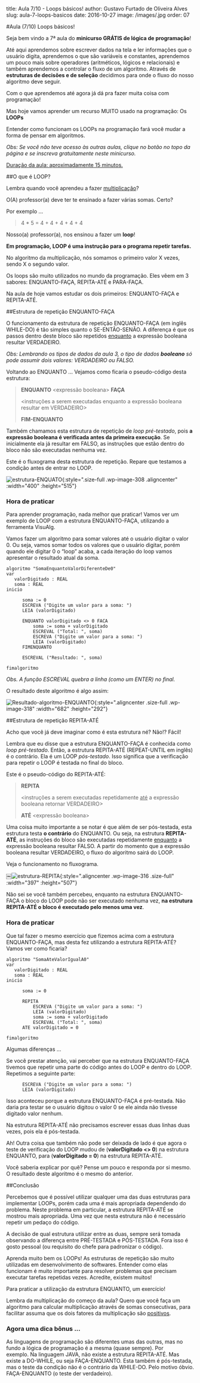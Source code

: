 title: Aula 7/10 - Loops básicos!
author: Gustavo Furtado de Oliveira Alves
slug: aula-7-loops-basicos
date: 2016-10-27
image: /images/.jpg
order: 07

#Aula (7/10) Loops básicos!

Seja bem vindo a 7ª aula do **minicurso GRÁTIS de lógica de
programação**!

Até aqui aprendemos sobre escrever dados na tela e ler informações que o
usuário digita, aprendemos o que são variáveis e constantes, aprendemos
um pouco mais sobre operadores (aritméticos, lógicos e relacionais) e
também aprendemos a controlar o fluxo de um algoritmo. Através de
**estruturas de decisões e de seleção** decidimos para onde o fluxo do
nosso algoritmo deve seguir.

Com o que aprendemos até agora já dá pra fazer muita coisa com
programação!

Mas hoje vamos aprender um recurso MUITO usado na programação: Os
**LOOPs**

Entender como funcionam os LOOPs na programação fará você mudar a forma
de pensar em algoritmos.

*Obs: Se você não teve acesso às outras aulas, clique no botão no topo
da página e se inscreva gratuitamente neste minicurso.*

<span style="text-decoration: underline;">Duração da
aula: aproximadamente 15 minutos.</span>

##O que é LOOP?

Lembra quando você aprendeu a fazer <span
style="text-decoration: underline;">multiplicação</span>?

O(A) professor(a) deve ter te ensinado a fazer várias somas. Certo?

Por exemplo ...

> 4 \* 5 = 4 + 4 + 4 + 4 + 4

Nosso(a) professor(a), nos ensinou a fazer um **loop**!

**Em programação, LOOP é uma instrução para o programa repetir
tarefas.**

No algoritmo da multiplicação, nós somamos o primeiro valor X vezes,
sendo X o segundo valor.

Os loops são muito utilizados no mundo da programação. Eles vêem em 3
sabores: ENQUANTO-FAÇA, REPITA-ATÉ e PARA-FAÇA.

Na aula de hoje vamos estudar os dois primeiros: ENQUANTO-FAÇA e
REPITA-ATÉ.

##Estrutura de repetição ENQUANTO-FAÇA

O funcionamento da estrutura de repetição ENQUANTO-FAÇA (em inglês
WHILE-DO) é tão simples quanto o SE-ENTÃO-SENÃO. A diferença é que os
passos dentro deste bloco são repetidos <span
style="text-decoration: underline;">enquanto</span> a expressão booleana
resultar VERDADEIRO.

*Obs: Lembrando os tipos de dados da aula 3, o tipo de dados
**booleano** só pode assumir dois valores: VERDADEIRO ou FALSO.*

Voltando ao ENQUANTO ... Vejamos como ficaria o pseudo-código desta
estrutura:

> **ENQUANTO** &lt;expressão booleana&gt; **FAÇA**
>
> &lt;instruções a serem executadas enquanto a expressão booleana
> resultar em VERDADEIRO&gt;
>
> **FIM-ENQUANTO**

Também chamamos esta estrutura de repetição de *loop pré-testado*, pois
**a expressão booleana é verificada antes da primeira execução**. Se
inicialmente ela já resultar em FALSO, as instruções que estão dentro do
bloco não são executadas nenhuma vez.

Este é o fluxograma desta estrutura de repetição. Repare que testamos a
condição antes de entrar no LOOP.

![estrutura-ENQUATO](http://www.dicasdeprogramacao.com.br/minicurso-logica-de-programacao/wp-content/uploads/2015/09/estrutura-ENQUATO.png){:style=".size-full .wp-image-308 .aligncenter" :width="400" :height="515"}

### Hora de praticar

Para aprender programação, nada melhor que praticar! Vamos ver um
exemplo de LOOP com a estrutura ENQUANTO-FAÇA, utilizando a ferramenta
VisuAlg.

Vamos fazer um algoritmo para somar valores até o usuário digitar o
valor 0. Ou seja, vamos somar todos os valores que o usuário digitar,
porém quando ele digitar 0 o “loop” acaba, a cada iteração do loop vamos
apresentar o resultado atual da soma.

``` {.toolbar:1 .lang:default .decode:true}
algoritmo "SomaEnquantoValorDiferenteDe0"
var
   valorDigitado : REAL
   soma : REAL
inicio

      soma := 0
      ESCREVA ("Digite um valor para a soma: ")
      LEIA (valorDigitado)

      ENQUANTO valorDigitado <> 0 FACA
          soma := soma + valorDigitado
          ESCREVAL ("Total: ", soma)
          ESCREVA ("Digite um valor para a soma: ")
          LEIA (valorDigitado)
      FIMENQUANTO

      ESCREVAL ("Resultado: ", soma)

fimalgoritmo
```

*Obs. A função ESCREVAL quebra a linha (como um ENTER) no final.*

O resultado deste algoritmo é algo assim:

![Resultado-algoritmo-ENQUANTO](http://www.dicasdeprogramacao.com.br/minicurso-logica-de-programacao/wp-content/uploads/2015/07/Resultado-algoritmo-ENQUANTO.png){:style=".aligncenter .size-full .wp-image-318" :width="682" :height="292"}

##Estrutura de repetição REPITA-ATÉ

Acho que você já deve imaginar como é esta estrutura né? Não!? Fácil!

Lembra que eu disse que a estrutura ENQUANTO-FAÇA é conhecida como *loop
pré-testado*. Então, a estrutura REPITA-ATÉ (REPEAT-UNTIL em inglês) é o
contrário. Ela é um LOOP *pós-testado*. Isso significa que a verificação
para repetir o LOOP é testada no final do bloco.

Este é o pseudo-código do REPITA-ATÉ:

> **REPITA**
>
> &lt;instruções a serem executadas repetidamente <span
> style="text-decoration: underline;">até</span> a expressão booleana
> retornar VERDADEIRO&gt;
>
> **ATÉ** &lt;expressão booleana&gt;

Uma coisa muito importante a se notar é que além de ser pós-testada,
esta estrutura testa **o contrário** do ENQUANTO. Ou seja, na estrutura
**REPITA-ATÉ**, as instruções do bloco são executadas
repetidamente <span style="text-decoration: underline;">enquanto</span>
a expressão booleana resultar FALSO. A partir do momento que a expressão
booleana resultar VERDADEIRO, o fluxo do algoritmo sairá do LOOP.

Veja o funcionamento no fluxograma.

￼![estrutura-REPITA](http://www.dicasdeprogramacao.com.br/minicurso-logica-de-programacao/wp-content/uploads/2015/07/estrutura-REPITA.png){:style=".aligncenter .wp-image-316 .size-full" :width="397" :height="507"}

Não sei se você também percebeu, enquanto na estrutura ENQUANTO-FAÇA o
bloco do LOOP pode não ser executado nenhuma vez, **na estrutura
REPITA-ATÉ o bloco é executado pelo menos uma vez**.

### Hora de praticar

Que tal fazer o mesmo exercício que fizemos acima com a estrutura
ENQUANTO-FAÇA, mas desta fez utilizando a estrutura REPITA-ATÉ? Vamos
ver como ficaria?

``` {.toolbar:1 .lang:default .decode:true}
algoritmo "SomaAteValorIgualA0"
var
   valorDigitado : REAL
   soma : REAL
inicio

      soma := 0   

      REPITA
          ESCREVA ("Digite um valor para a soma: ")
          LEIA (valorDigitado)
          soma := soma + valorDigitado
          ESCREVAL ("Total: ", soma)
      ATE valorDigitado = 0

fimalgoritmo
```

Algumas diferenças ...

Se você prestar atenção, vai perceber que na estrutura ENQUANTO-FAÇA
tivemos que repetir uma parte do código antes do LOOP e dentro do LOOP.
Repetimos a seguinte parte:

``` {.toolbar:1 .lang:default .decode:true}
      ESCREVA ("Digite um valor para a soma: ")
      LEIA (valorDigitado)
```

Isso aconteceu porque a estrutura ENQUANTO-FAÇA é pré-testada. Não
daria pra testar se o usuário digitou o valor 0 se ele ainda não tivesse
digitado valor nenhum.

Na estrutura REPITA-ATÉ não precisamos escrever essas duas linhas duas
vezes, pois ela é pós-testada.

Ah! Outra coisa que também não pode ser deixada de lado é que agora o
teste de verificação do LOOP mudou de (**valorDigitado &lt;&gt; 0**) na
estrutura ENQUANTO, para (**valorDigitado = 0**) na estrutura
REPITA-ATÉ.

Você saberia explicar por quê? Pense um pouco e responda por si mesmo. O
resultado deste algoritmo é o mesmo do anterior.

##Conclusão

Percebemos que é possível utilizar qualquer uma das duas estruturas para
implementar LOOPs, porém cada uma é mais apropriada dependendo do
problema. Neste problema em particular, a estrutura REPITA-ATÉ se
mostrou mais apropriada. Uma vez que nesta estrutura não é necessário
repetir um pedaço do código.

A decisão de qual estrutura utilizar entre as duas, sempre será tomada
observando a diferença entre PRÉ-TESTADA e PÓS-TESTADA. Fora isso é
gosto pessoal (ou requisito do chefe para padronizar o código).

Aprenda muito bem os LOOPs! As estruturas de repetição são muito
utilizadas em desenvolvimento de softwares. Entender como elas funcionam
é muito importante para resolver problemas que precisam executar tarefas
repetidas vezes. Acredite, existem muitos!

Para praticar a utilização da estrutura ENQUANTO, um exercício!

Lembra da multiplicação do começo da aula? Quero que você faça um
algoritmo para calcular multiplicação através de somas consecutivas,
para facilitar assuma que os dois fatores da multiplicação são <span
style="text-decoration: underline;">positivos</span>.

### Agora uma dica bônus ...

As linguagens de programação são diferentes umas das outras, mas no
fundo a lógica de programação é a mesma (quase sempre). Por exemplo. Na
linguagem JAVA, não existe a estrutura REPITA-ATÉ. Mas existe a
DO-WHILE, ou seja FAÇA-ENQUANTO. Esta também é pós-testada, mas o teste
da condição não é o contrário da WHILE-DO. Pelo motivo óbvio.
FAÇA-ENQUANTO (o teste der verdadeiro).
